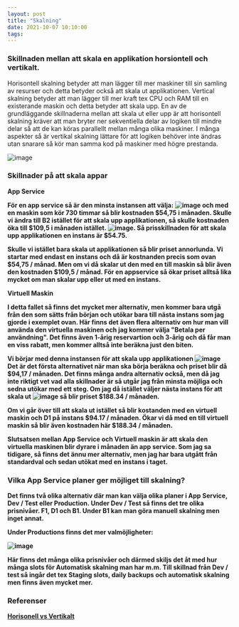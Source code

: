 ```yaml
---
layout: post
title: "Skalning"
date: 2021-10-07 10:10:00
tags: 
--- 
```


### Skillnaden mellan att skala en applikation horsiontell och vertikalt.

Horisontell skalning betyder att man lägger till mer maskiner till sin samling av resurser och detta betyder också att skala ut applikationen.
Vertical skalning betyder att man lägger till mer kraft tex CPU och RAM till en existerande maskin och detta betyder att skala upp.
En av de grundläggande skillnaderna mellan att skala ut eller upp är att horisontell skalning kräver att man bryter ner sekventiella
delar av logiken till mindre delar så att de kan köras parallellt mellan många olika maskiner. 
I många aspekter så är vertikal skalning lättare för att logiken behöver inte ändras utan snarare så kör man samma kod på maskiner
med högre prestanda.

![image](https://user-images.githubusercontent.com/65369996/136347813-cb4e7a78-d50f-4e10-87d8-6e3df65502ea.png)

### Skillnader på att skala appar

<strong> App Service <strong>

För en app service så är den minsta instansen att välja: ![image](https://user-images.githubusercontent.com/65369996/136359596-4d1672b8-cb29-4eec-a7cb-a98c92f2dc10.png)
och med en maskin som kör 730 timmar så blir kostnaden $54,75 i månaden. Skulle vi ändra till B2 istället för att skala upp applikationen, så skulle kostnaden öka till
$109,5 i månaden istället. ![image](https://user-images.githubusercontent.com/65369996/136359956-1be4070b-b4c6-4d4b-896e-dc43aab3681e.png). 
Så prisskillnaden för att skala upp applikationen en instans är $54.75. 


Skulle vi istället bara skala ut applikationen så blir priset annorlunda. Vi startar med endast en instans och då är kostnanden precis som ovan $54,75 / månad.
Men om vi då skalar ut den med en till maskin så blir även den kostnaden $109,5 / månad. För en appservice så ökar priset alltså lika mycket om man skalar upp eller ut med en instans.
  
<strong> Virtuell Maskin <strong>
  
  I detta fallet så finns det mycket mer alternativ, men kommer bara utgå från den som sätts från början och utökar bara till nästa instans som jag gjorde i exemplet ovan.
  Här finns det även flera alternativ om hur man vill använda den virtuella maskinen och jag kommer välja "Betala per användning". Det finns även 1-årig reservartion och 3-årig 
  och då får man en viss rabatt, men kommer alltså inte beräkna just den biten. 
  
  Vi börjar med denna instansen för att skala upp applikationen ![image](https://user-images.githubusercontent.com/65369996/136362410-64bc9df5-b771-48fc-a885-7e20826fa9e0.png)
  Det är det första alternativet när man ska börja beräkna och priset blir då $94,17 / månaden. Det finns många andra alternativ också, men då jag inte riktigt vet vad alla     skillnader är så utgår jag från minsta möjliga och sedna utökar med ett steg.
  Om jag då istället väljer nästa instans för att skala ut ![image](https://user-images.githubusercontent.com/65369996/136362782-21115014-a0c3-404d-8ab7-358c33db9985.png)
  så blir priset $188.34 / månaden.
  
  Om vi går över till att skala ut istället så blir kostanden med en virtuell maskin och D1 på instans $94.17 / månaden. 
  Ökar vi då med en till virtuell maskin så blir även kostnaden här $188.34 / månaden. 
  
  Slutsatsen mellan App Service och Virtuell maskin är att skala den virtuella maskinen blir dyrare i månaden än app service.
  Som jag sa tidigare, så finns det ännu mer alternativ, men jag har bara utgått från standardval och sedan utökat med en instans i taget.
  
  
### Vilka App Service planer ger möjliget till skalning?
  
  Det finns två olika alternativ där man kan välja olika planer i App Service, Dev / Test eller Production.
  Under Dev / Test så finns det tre olika prisnivåer. 
  F1, D1 och B1. Under B1 kan man göra manuell skalning men inget annat. 
  
  Under Productions finns det mer valmöjligheter:
  
  ![image](https://user-images.githubusercontent.com/65369996/136366844-63373af7-f136-48fa-ad88-c9181b8d9c89.png)

  Här finns det många olika prisnivåer och därmed skiljs det åt med hur många slots för Automatisk skalning man har m.m. 
  Till skillnad från Dev / test så ingår det tex Staging slots, daily backups och automatisk skalning men finns även mycket mer.
  
  
### Referenser 
  
  [Horisonell vs Vertikalt](
https://www.section.io/blog/scaling-horizontally-vs-vertically/)
  
  
  


  
